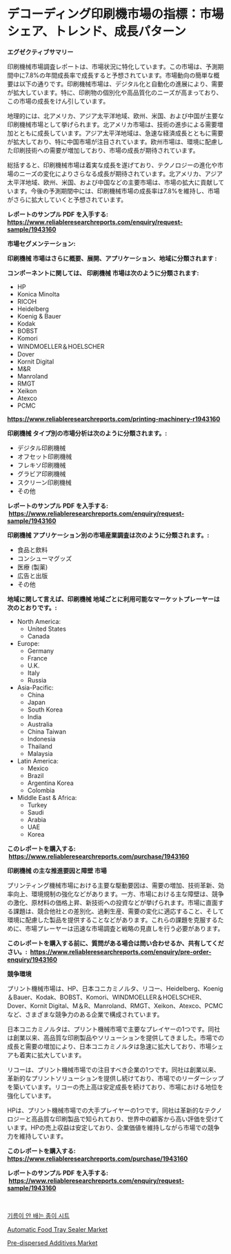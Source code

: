 <p><h1>デコーディング印刷機市場の指標：市場シェア、トレンド、成長パターン</h1></p><p><strong>エグゼクティブサマリー</strong></p>
<p><p>印刷機械市場調査レポートは、市場状況に特化しています。この市場は、予測期間中に7.8%の年間成長率で成長すると予想されています。市場動向の簡単な概要は以下の通りです。印刷機械市場は、デジタル化と自動化の進展により、需要が拡大しています。特に、印刷物の個別化や高品質化のニーズが高まっており、この市場の成長をけん引しています。</p><p>地理的には、北アメリカ、アジア太平洋地域、欧州、米国、および中国が主要な印刷機械市場として挙げられます。北アメリカ市場は、技術の進歩による需要増加とともに成長しています。アジア太平洋地域は、急速な経済成長とともに需要が拡大しており、特に中国市場が注目されています。欧州市場は、環境に配慮した印刷技術への需要が増加しており、市場の成長が期待されています。</p><p>総括すると、印刷機械市場は着実な成長を遂げており、テクノロジーの進化や市場のニーズの変化によりさらなる成長が期待されています。北アメリカ、アジア太平洋地域、欧州、米国、および中国などの主要市場は、市場の拡大に貢献しています。今後の予測期間中には、印刷機械市場の成長率は7.8%を維持し、市場がさらに拡大していくと予想されています。</p></p>
<p><strong>レポートのサンプル PDF を入手する: <a href="https://www.reliableresearchreports.com/enquiry/request-sample/1943160">https://www.reliableresearchreports.com/enquiry/request-sample/1943160</a></strong></p>
<p><strong>市場セグメンテーション:</strong></p>
<p><strong> 印刷機械 市場はさらに概要、展開、アプリケーション、地域に分類されます :</strong></p>
<p><strong>コンポーネントに関しては、 印刷機械 市場は次のように分類されます: &nbsp;</strong></p>
<p><ul><li>HP</li><li>Konica Minolta</li><li>RICOH</li><li>Heidelberg</li><li>Koenig & Bauer</li><li>Kodak</li><li>BOBST</li><li>Komori</li><li>WINDMOELLER＆HOELSCHER</li><li>Dover</li><li>Kornit Digital</li><li>M&R</li><li>Manroland</li><li>RMGT</li><li>Xeikon</li><li>Atexco</li><li>PCMC</li></ul></p>
<p><strong><a href="https://www.reliableresearchreports.com/printing-machinery-r1943160">https://www.reliableresearchreports.com/printing-machinery-r1943160</a></strong></p>
<p><strong> 印刷機械 タイプ別の市場分析は次のように分類されます。:</strong></p>
<p><ul><li>デジタル印刷機械</li><li>オフセット印刷機械</li><li>フレキソ印刷機械</li><li>グラビア印刷機械</li><li>スクリーン印刷機械</li><li>その他</li></ul></p>
<p><strong>レポートのサンプル PDF を入手する: &nbsp;<a href="https://www.reliableresearchreports.com/enquiry/request-sample/1943160">https://www.reliableresearchreports.com/enquiry/request-sample/1943160</a></strong></p>
<p><strong> 印刷機械 アプリケーション別の市場産業調査は次のように分類されます。:</strong></p>
<p><ul><li>食品と飲料</li><li>コンシューマグッズ</li><li>医療 (製薬)</li><li>広告と出版</li><li>その他</li></ul></p>
<p><strong>地域に関して言えば、印刷機械 地域ごとに利用可能なマーケットプレーヤーは次のとおりです。:</strong></p>
<p><ul>
    <li>
        North America:
        <ul>
            <li>United States</li>
            <li>Canada</li>
        </ul>
    </li>
    <li>
        Europe:
        <ul>
            <li>Germany</li>
            <li>France</li>
            <li>U.K.</li>
            <li>Italy</li>
            <li>Russia</li>
        </ul>
    </li>
    <li>
        Asia-Pacific:
        <ul>
            <li>China</li>
            <li>Japan</li>
            <li>South Korea</li>
            <li>India</li>
            <li>Australia</li>
            <li>China Taiwan</li>
            <li>Indonesia</li>
            <li>Thailand</li>
            <li>Malaysia</li>
        </ul>
    </li>
    <li>
        Latin America:
        <ul>
            <li>Mexico</li>
            <li>Brazil</li>
            <li>Argentina Korea</li>
            <li>Colombia</li>
        </ul>
    </li>
    <li>
        Middle East & Africa:
        <ul>
            <li>Turkey</li>
            <li>Saudi</li>
            <li>Arabia</li>
            <li>UAE</li>
            <li>Korea</li>
        </ul>
    </li>
    </ul></p>
<p><strong>このレポートを購入する: &nbsp;<a href="https://www.reliableresearchreports.com/purchase/1943160">https://www.reliableresearchreports.com/purchase/1943160</a></strong></p>
<p><strong>印刷機械 の主な推進要因と障壁 市場</strong></p>
<p><p>プリンティング機械市場における主要な駆動要因は、需要の増加、技術革新、効率向上、環境規制の強化などがあります。一方、市場における主な障壁は、競争の激化、原材料の価格上昇、新技術への投資などが挙げられます。市場に直面する課題は、競合他社との差別化、過剰生産、需要の変化に適応すること、そして環境に配慮した製品を提供することなどがあります。これらの課題を克服するために、市場プレーヤーは迅速な市場調査と戦略の見直しを行う必要があります。</p></p>
<p><strong>このレポートを購入する前に、質問がある場合は問い合わせるか、共有してください。:&nbsp; <a href="https://www.reliableresearchreports.com/enquiry/pre-order-enquiry/1943160">https://www.reliableresearchreports.com/enquiry/pre-order-enquiry/1943160</a></strong></p>
<p><strong>競争環境</strong></p>
<p><p>プリント機械市場は、HP、日本コニカミノルタ、リコー、Heidelberg、Koenig＆Bauer、Kodak、BOBST、Komori、WINDMOELLER＆HOELSCHER、Dover、Kornit Digital、M＆R、Manroland、RMGT、Xeikon、Atexco、PCMCなど、さまざまな競争力のある企業で構成されています。</p><p>日本コニカミノルタは、プリント機械市場で主要なプレイヤーの1つです。同社は創業以来、高品質な印刷製品やソリューションを提供してきました。市場での成長と需要の増加により、日本コニカミノルタは急速に拡大しており、市場シェアも着実に拡大しています。</p><p>リコーは、プリント機械市場での注目すべき企業の1つです。同社は創業以来、革新的なプリントソリューションを提供し続けており、市場でのリーダーシップを築いています。リコーの売上高は安定成長を続けており、市場における地位を強化しています。</p><p>HPは、プリント機械市場での大手プレイヤーの1つです。同社は革新的なテクノロジーと高品質な印刷製品で知られており、世界中の顧客から高い評価を受けています。HPの売上収益は安定しており、企業価値を維持しながら市場での競争力を維持しています。</p></p>
<p><strong>このレポートを購入する: &nbsp; <a href="https://www.reliableresearchreports.com/purchase/1943160">https://www.reliableresearchreports.com/purchase/1943160</a></strong></p>
<p><strong>レポートのサンプル PDF を入手する: &nbsp;<a href="https://www.reliableresearchreports.com/enquiry/request-sample/1943160">https://www.reliableresearchreports.com/enquiry/request-sample/1943160</a></strong><strong></strong></p>
<p>&nbsp;</p>
<p><p><a href="https://github.com/darrellockm3ytan895656/Market-Research-Report-List-1/blob/main/336743124725.md">기름이 안 배는 종이 시트</a></p><p><a href="https://github.com/Sinjinluong3e0awx2m195k76/Market-Research-Report-List-2/blob/main/automatic-food-tray-sealer-market.md">Automatic Food Tray Sealer Market</a></p><p><a href="https://simplistic-meeting-7ee.notion.site/Pre-dispersed-Additives-Market-Focuses-on-Market-Share-Size-and-Projected-Forecast-Till-2031-0868045b59bd43b58fe1aaf898b96cc7">Pre-dispersed Additives Market</a></p></p>